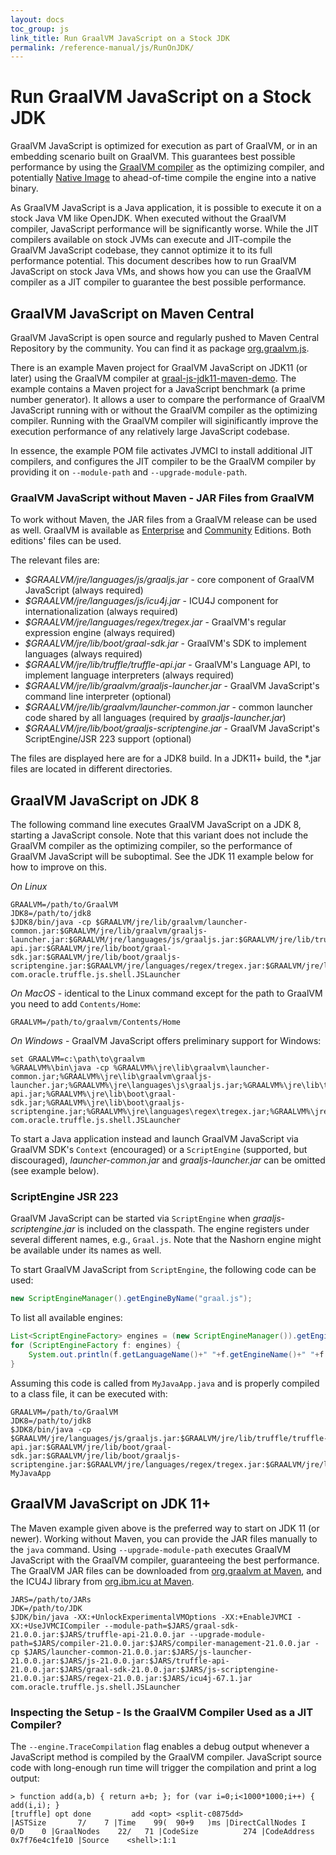 ```yaml
---
layout: docs
toc_group: js
link_title: Run GraalVM JavaScript on a Stock JDK
permalink: /reference-manual/js/RunOnJDK/
---
```

# Run GraalVM JavaScript on a Stock JDK

GraalVM JavaScript is optimized for execution as part of GraalVM, or in an embedding scenario built on GraalVM.
This guarantees best possible performance by using the [GraalVM compiler](https://github.com/oracle/graal) as the optimizing compiler, and potentially [Native Image](https://github.com/oracle/graal/blob/master/docs/reference-manual/native-image/README.md) to ahead-of-time compile the engine into a native binary.

As GraalVM JavaScript is a Java application, it is possible to execute it on a stock Java VM like OpenJDK.
When executed without the GraalVM compiler, JavaScript performance will be significantly worse.
While the JIT compilers available on stock JVMs can execute and JIT-compile the GraalVM JavaScript codebase, they cannot optimize it to its full performance potential.
This document describes how to run GraalVM JavaScript on stock Java VMs, and shows how you can use the GraalVM compiler as a JIT compiler to guarantee the best possible performance.

## GraalVM JavaScript on Maven Central
GraalVM JavaScript is open source and regularly pushed to Maven Central Repository by the community.
You can find it as package [org.graalvm.js](https://mvnrepository.com/artifact/org.graalvm.js/js).

There is an example Maven project for GraalVM JavaScript on JDK11 (or later) using the GraalVM compiler at [graal-js-jdk11-maven-demo](https://github.com/graalvm/graal-js-jdk11-maven-demo).
The example contains a Maven project for a JavaScript benchmark (a prime number generator).
It allows a user to compare the performance of GraalVM JavaScript running with or without the GraalVM compiler as the optimizing compiler.
Running with the GraalVM compiler will siginificantly improve the execution performance of any relatively large JavaScript codebase.

In essence, the example POM file activates JVMCI to install additional JIT compilers, and configures the JIT compiler to be the GraalVM compiler by providing it on `--module-path` and `--upgrade-module-path`.

### GraalVM JavaScript without Maven - JAR Files from GraalVM
To work without Maven, the JAR files from a GraalVM release can be used as well.
GraalVM is available as [Enterprise](https://www.oracle.com/downloads/graalvm-downloads.html) and [Community](https://github.com/oracle/graal/releases) Editions.
Both editions' files can be used.

The relevant files are:
* _$GRAALVM/jre/languages/js/graaljs.jar_ - core component of GraalVM JavaScript (always required)
* _$GRAALVM/jre/languages/js/icu4j.jar_ - ICU4J component for internationalization (always required)
* _$GRAALVM/jre/languages/regex/tregex.jar_ - GraalVM's regular expression engine (always required)
* _$GRAALVM/jre/lib/boot/graal-sdk.jar_ - GraalVM's SDK to implement languages (always required)
* _$GRAALVM/jre/lib/truffle/truffle-api.jar_ - GraalVM's Language API, to implement language interpreters (always required)
* _$GRAALVM/jre/lib/graalvm/graaljs-launcher.jar_ - GraalVM JavaScript's command line interpreter (optional)
* _$GRAALVM/jre/lib/graalvm/launcher-common.jar_ - common launcher code shared by all languages (required by _graaljs-launcher.jar_)
* _$GRAALVM/jre/lib/boot/graaljs-scriptengine.jar_ - GraalVM JavaScript's ScriptEngine/JSR 223 support (optional)

The files are displayed here are for a JDK8 build.
In a JDK11+ build, the *.jar files are located in different directories.

## GraalVM JavaScript on JDK 8

The following command line executes GraalVM JavaScript on a JDK 8, starting a JavaScript console.
Note that this variant does not include the GraalVM compiler as the optimizing compiler, so the performance of GraalVM JavaScript will be suboptimal.
See the JDK 11 example below for how to improve on this.

*On Linux*
```shell
GRAALVM=/path/to/GraalVM
JDK8=/path/to/jdk8
$JDK8/bin/java -cp $GRAALVM/jre/lib/graalvm/launcher-common.jar:$GRAALVM/jre/lib/graalvm/graaljs-launcher.jar:$GRAALVM/jre/languages/js/graaljs.jar:$GRAALVM/jre/lib/truffle/truffle-api.jar:$GRAALVM/jre/lib/boot/graal-sdk.jar:$GRAALVM/jre/lib/boot/graaljs-scriptengine.jar:$GRAALVM/jre/languages/regex/tregex.jar:$GRAALVM/jre/languages/js/icu4j.jar com.oracle.truffle.js.shell.JSLauncher
```

*On MacOS* - identical to the Linux command except for the path to GraalVM you need to add `Contents/Home`:
```shell
GRAALVM=/path/to/graalvm/Contents/Home
```

*On Windows* - GraalVM JavaScript offers preliminary support for Windows:
```shell
set GRAALVM=c:\path\to\graalvm
%GRAALVM%\bin\java -cp %GRAALVM%\jre\lib\graalvm\launcher-common.jar;%GRAALVM%\jre\lib\graalvm\graaljs-launcher.jar;%GRAALVM%\jre\languages\js\graaljs.jar;%GRAALVM%\jre\lib\truffle\truffle-api.jar;%GRAALVM%\jre\lib\boot\graal-sdk.jar;%GRAALVM%\jre\lib\boot\graaljs-scriptengine.jar;%GRAALVM%\jre\languages\regex\tregex.jar;%GRAALVM%\jre\languages\js\icu4j.jar com.oracle.truffle.js.shell.JSLauncher
```

To start a Java application instead and launch GraalVM JavaScript via GraalVM SDK's `Context` (encouraged) or a `ScriptEngine` (supported, but discouraged), _launcher-common.jar_ and  _graaljs-launcher.jar_ can be omitted (see example below).

### ScriptEngine JSR 223
GraalVM JavaScript can be started via `ScriptEngine` when _graaljs-scriptengine.jar_ is included on the classpath.
The engine registers under several different names, e.g., `Graal.js`.
Note that the Nashorn engine might be available under its names as well.

To start GraalVM JavaScript from `ScriptEngine`, the following code can be used:

```java
new ScriptEngineManager().getEngineByName("graal.js");
```

To list all available engines:

```java
List<ScriptEngineFactory> engines = (new ScriptEngineManager()).getEngineFactories();
for (ScriptEngineFactory f: engines) {
    System.out.println(f.getLanguageName()+" "+f.getEngineName()+" "+f.getNames().toString());
}
```

Assuming this code is called from `MyJavaApp.java` and is properly compiled to a class file, it can be executed with:

```shell
GRAALVM=/path/to/GraalVM
JDK8=/path/to/jdk8
$JDK8/bin/java -cp $GRAALVM/jre/languages/js/graaljs.jar:$GRAALVM/jre/lib/truffle/truffle-api.jar:$GRAALVM/jre/lib/boot/graal-sdk.jar:$GRAALVM/jre/lib/boot/graaljs-scriptengine.jar:$GRAALVM/jre/languages/regex/tregex.jar:$GRAALVM/jre/languages/js/icu4j.jar:. MyJavaApp
```

## GraalVM JavaScript on JDK 11+
The Maven example given above is the preferred way to start on JDK 11 (or newer).
Working without Maven, you can provide the JAR files manually to the `java` command.
Using `--upgrade-module-path` executes GraalVM JavaScript with the GraalVM compiler, guaranteeing the best performance.
The GraalVM JAR files can be downloaded from [org.graalvm at Maven](https://mvnrepository.com/artifact/org.graalvm), and the ICU4J library from [org.ibm.icu at Maven](https://mvnrepository.com/artifact/com.ibm.icu/icu4j).

```shell
JARS=/path/to/JARs
JDK=/path/to/JDK
$JDK/bin/java -XX:+UnlockExperimentalVMOptions -XX:+EnableJVMCI -XX:+UseJVMCICompiler --module-path=$JARS/graal-sdk-21.0.0.jar:$JARS/truffle-api-21.0.0.jar --upgrade-module-path=$JARS/compiler-21.0.0.jar:$JARS/compiler-management-21.0.0.jar -cp $JARS/launcher-common-21.0.0.jar:$JARS/js-launcher-21.0.0.jar:$JARS/js-21.0.0.jar:$JARS/truffle-api-21.0.0.jar:$JARS/graal-sdk-21.0.0.jar:$JARS/js-scriptengine-21.0.0.jar:$JARS/regex-21.0.0.jar:$JARS/icu4j-67.1.jar com.oracle.truffle.js.shell.JSLauncher
```

### Inspecting the Setup - Is the GraalVM Compiler Used as a JIT Compiler?
The `--engine.TraceCompilation` flag enables a debug output whenever a JavaScript method is compiled by the GraalVM compiler.
JavaScript source code with long-enough run time will trigger the compilation and print a log output:

```shell
> function add(a,b) { return a+b; }; for (var i=0;i<1000*1000;i++) { add(i,i); }
[truffle] opt done         add <opt> <split-c0875dd>                                   |ASTSize       7/    7 |Time    99(  90+9   )ms |DirectCallNodes I    0/D    0 |GraalNodes    22/   71 |CodeSize          274 |CodeAddress 0x7f76e4c1fe10 |Source    <shell>:1:1
```
